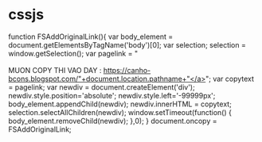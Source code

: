 # cssjs
function FSAddOriginalLink(){
    var body_element = document.getElementsByTagName('body')[0];
    var selection;
    selection = window.getSelection();
    var pagelink = "<br/><br/>MUON COPY THI VAO DAY : <a href='https://canho-bcons.blogspot.com/'>https://canho-bcons.blogspot.com/"+document.location.pathname+"</a>";
    var copytext = pagelink;
    var newdiv = document.createElement('div');
    newdiv.style.position='absolute';
    newdiv.style.left='-99999px';
    body_element.appendChild(newdiv);
    newdiv.innerHTML = copytext;
    selection.selectAllChildren(newdiv);
    window.setTimeout(function() {
        body_element.removeChild(newdiv);
    },0);
}
document.oncopy = FSAddOriginalLink;

